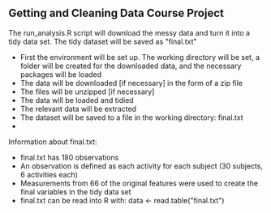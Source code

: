## Getting and Cleaning Data Course Project
The run_analysis.R script will download the messy data and turn it into a tidy data set. The tidy dataset will be saved as "final.txt"
* First the environment will be set up. The working directory will be set, a folder will be created for the downloaded data, and the necessary packages will be loaded
* The data will be downloaded [if necessary] in the form of a zip file
* The files will be unzipped [if necessary]
* The data will be loaded and tidied
* The relevant data will be extracted
* The dataset will be saved to a file in the working directory: final.txt
* 

Information about final.txt:
* final.txt has 180 observations 
* An observation is defined as each activity for each subject (30 subjects, 6 activities each)
* Measurements from 66 of the original features were used to create the final variables in the tidy data set
* final.txt can be read into R with: data <- read.table("final.txt")
